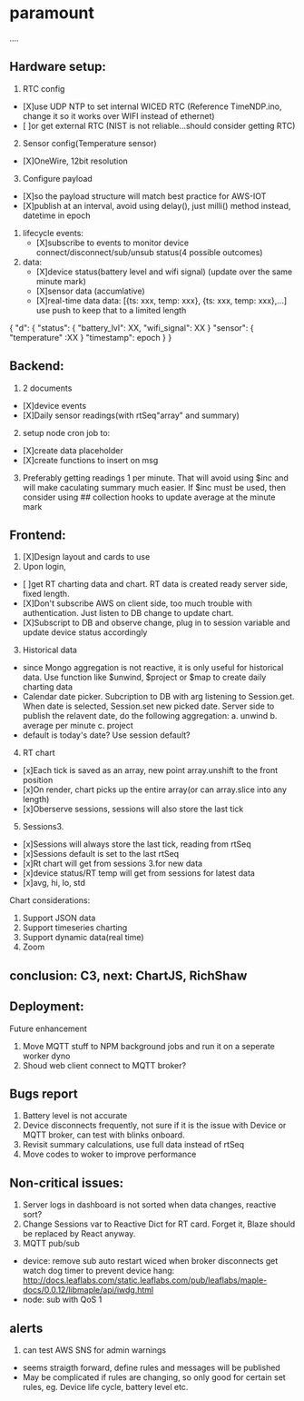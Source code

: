 # paramount
....
## Hardware setup:
1. RTC config
  - [X]use UDP NTP to set internal WICED RTC (Reference TimeNDP.ino, change it so it works over WIFI instead of ethernet)
  - [ ]or get external RTC (NIST is not reliable...should consider getting RTC)
2. Sensor config(Temperature sensor)
  - [X]OneWire, 12bit resolution
3. Configure payload
  - [X]so the payload structure will match best practice for AWS-IOT
  - [X]publish at an interval, avoid using delay(), just milli() method instead, datetime in epoch
  
1. lifecycle events:
    - [X]subscribe to events to monitor device connect/disconnect/sub/unsub status(4 possible outcomes)
2. data:
    - [X]device status(battery level and wifi signal) (update over the same minute mark)
    - [X]sensor data (accumlative)
    - [X]real-time data 
    data: [{ts: xxx, temp: xxx}, {ts: xxx, temp: xxx},...]
    use push to keep that to a limited length
    
  {
    "d": {
        "status": {
            "battery_lvl": XX,
            "wifi_signal": XX
        }
        "sensor": {
            "temperature" :XX
        }
        "timestamp": epoch
    }
}
  
## Backend:
1. 2 documents
  - [X]device events
  - [X]Daily sensor readings(with rtSeq"array" and summary)
2. setup node cron job to:
  - [X]create data placeholder
  - [X]create functions to insert on msg
3. Preferably getting readings 1 per minute.  That will avoid using $inc and will make caculating summary much easier.  If $inc must be used, then consider using ## collection hooks to update average at the minute mark  

## Frontend:
1. [X]Design layout and cards to use
2. Upon login, 
  - [ ]get RT charting data and chart.  RT data is created ready server side, fixed length.
  - [X]Don't subscribe AWS on client side, too much trouble with authentication.  Just listen to DB change to update chart.
  - [X]Subscript to DB and observe change, plug in to session variable and update device status accordingly
3. Historical data
  - since Mongo aggregation is not reactive, it is only useful for historical data.  Use function like $unwind, $project or $map to create daily charting data
  - Calendar date picker.  Subcription to DB with arg listening to Session.get.  When date is selected, Session.set new picked date.  Server side to publish the relavent date, do the following aggregation:
  a. unwind
  b. average per minute
  c. project
  - default is today's date? Use session default?
4. RT chart
  - [x]Each tick is saved as an array, new point array.unshift to the front position
  - [x]On render, chart picks up the entire array(or can array.slice into any length)
  - [x]Oberserve sessions, sessions will also store the last tick

5. Sessions3.
  - [x]Sessions will always store the last tick, reading from rtSeq
  - [x]Sessions default is set to the last rtSeq
  - [x]Rt chart will get from sessions 3.for new data
  - [x]device status/RT temp will get from sessions for latest data
  - [x]avg, hi, lo, std

Chart considerations:
1. Support JSON data
2. Support timeseries charting
3. Support dynamic data(real time)
4. Zoom
## conclusion: C3, next: ChartJS, RichShaw

## Deployment:
Future enhancement
1. Move MQTT stuff to NPM background jobs and run it on a seperate worker dyno
2. Shoud web client connect to MQTT broker? 

## Bugs report
1. Battery level is not accurate
2. Device disconnects frequently, not sure if it is the issue with Device or MQTT broker, can test with blinks onboard.
3. Revisit summary calculations, use full data instead of rtSeq
4. Move codes to woker to improve performance

## Non-critical issues:
1. Server logs in dashboard is not sorted when data changes, reactive sort?
2. Change Sessions var to Reactive Dict for RT card.  Forget it, Blaze should be replaced by React anyway.
3. MQTT pub/sub
  - device: remove sub
            auto restart wiced when broker disconnects
            get watch dog timer to prevent device hang: http://docs.leaflabs.com/static.leaflabs.com/pub/leaflabs/maple-docs/0.0.12/libmaple/api/iwdg.html
  - node: sub with QoS 1

## alerts
1. can test AWS SNS for admin warnings
 - seems straigth forward, define rules and messages will be published
 - May be complicated if rules are changing, so only good for certain set rules, eg. Device life cycle, battery level etc.



